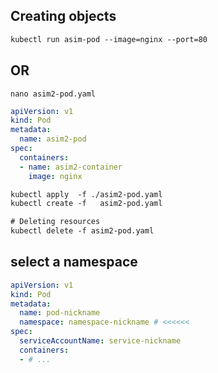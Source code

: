 ## Creating objects
```txt
kubectl run asim-pod --image=nginx --port=80
```

## OR

`nano asim2-pod.yaml`
```yaml
apiVersion: v1
kind: Pod
metadata:
  name: asim2-pod
spec:
  containers:
  - name: asim2-container
    image: nginx
```


```txt
kubectl apply  -f ./asim2-pod.yaml
kubectl create -f   asim2-pod.yaml

# Deleting resources
kubectl delete -f asim2-pod.yaml
```


## select a namespace
```yaml
apiVersion: v1
kind: Pod
metadata:
  name: pod-nickname
  namespace: namespace-nickname # <<<<<< 
spec: 
  serviceAccountName: service-nickname 
  containers:
  - # ...
```

